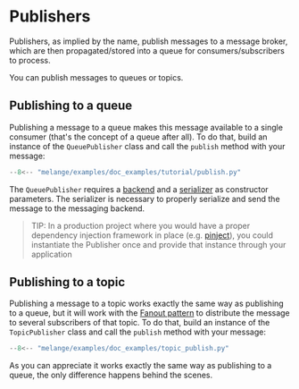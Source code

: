 # Publishers

Publishers, as implied by the name, publish messages to a message broker,
which are then propagated/stored into a queue for consumers/subscribers to
process.

You can publish messages to queues or topics.

## Publishing to a queue

Publishing a message to a queue makes this message available
to a single consumer (that's the concept of a queue after all).
To do that, build an instance of the `QueuePublisher` class and
call the `publish` method with your message:

``` py
--8<-- "melange/examples/doc_examples/tutorial/publish.py"
```

The `QueuePublisher` requires a [backend](messaging-backends.md) and a 
[serializer](serializers.md) as constructor parameters. The serializer
is necessary to properly serialize and send the message to the messaging backend.

> TIP: In a production project where you would have a proper 
> dependency injection framework in place (e.g. [pinject](https://github.com/google/pinject)), you could instantiate
> the Publisher once and provide that instance through your application


## Publishing to a topic

Publishing a message to a topic works exactly the same way as publishing
to a queue, but it will work with the [Fanout pattern](https://aws.amazon.com/blogs/compute/messaging-fanout-pattern-for-serverless-architectures-using-amazon-sns/)
to distribute the message to several subscribers of that topic.
To do that, build an instance of the `TopicPublisher` class and
call the `publish` method with your message:

``` py
--8<-- "melange/examples/doc_examples/topic_publish.py"
```

As you can appreciate it works exactly the same way as publishing to a queue,
the only difference happens behind the scenes.
